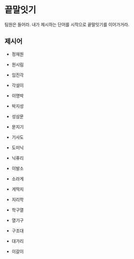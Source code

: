 # 끝말잇기

팀원은 들어라. 내가 제시하는 단어를 시작으로 끝말잇기를 이어가거라.

## 제시어

- 정재원
- 원시림
- 임진각
- 각설이
- 이명박
- 박지성
- 성삼문
- 문지기
- 기사도
- 도미닉
- 닉퓨리
- 이발소
- 소라게
- 게딱지
- 지리학
- 학구열
- 열기구
- 구조대
- 대가리

- 이갈이